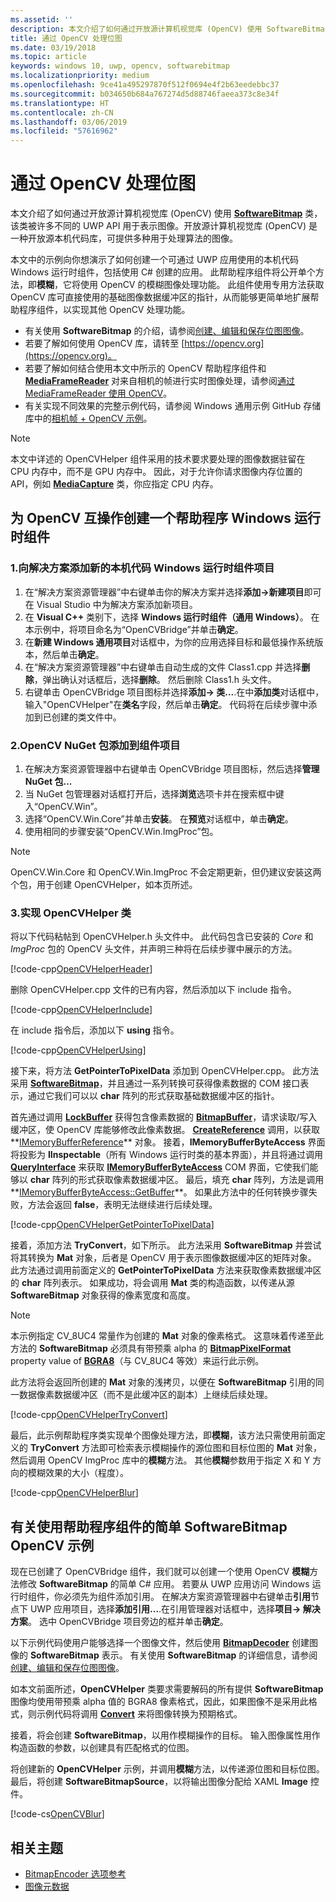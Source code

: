 ```yaml
---
ms.assetid: ''
description: 本文介绍了如何通过开放源计算机视觉库 (OpenCV) 使用 SoftwareBitmap 类。
title: 通过 OpenCV 处理位图
ms.date: 03/19/2018
ms.topic: article
keywords: windows 10, uwp, opencv, softwarebitmap
ms.localizationpriority: medium
ms.openlocfilehash: 9ce41a495297870f512f0694e4f2b63eedebbc37
ms.sourcegitcommit: b034650b684a767274d5d88746faeea373c8e34f
ms.translationtype: HT
ms.contentlocale: zh-CN
ms.lasthandoff: 03/06/2019
ms.locfileid: "57616962"
---
```

# <a name="process-bitmaps-with-opencv"></a>通过 OpenCV 处理位图

本文介绍了如何通过开放源计算机视觉库 (OpenCV) 使用 **[SoftwareBitmap](https://docs.microsoft.com/uwp/api/Windows.Graphics.Imaging.SoftwareBitmap)** 类，该类被许多不同的 UWP API 用于表示图像。开放源计算机视觉库 (OpenCV) 是一种开放源本机代码库，可提供多种用于处理算法的图像。 

本文中的示例向你想演示了如何创建一个可通过 UWP 应用使用的本机代码 Windows 运行时组件，包括使用 C# 创建的应用。 此帮助程序组件将公开单个方法，即**模糊**，它将使用 OpenCV 的模糊图像处理功能。 此组件使用专用方法获取 OpenCV 库可直接使用的基础图像数据缓冲区的指针，从而能够更简单地扩展帮助程序组件，以实现其他 OpenCV 处理功能。 

* 有关使用 **SoftwareBitmap** 的介绍，请参阅[创建、编辑和保存位图图像](imaging.md)。 
* 若要了解如何使用 OpenCV 库，请转至 [https://opencv.org](https://opencv.org)。
* 若要了解如何结合使用本文中所示的 OpenCV 帮助程序组件和 **[MediaFrameReader](https://docs.microsoft.com/uwp/api/windows.media.capture.frames.mediaframereader)** 对来自相机的帧进行实时图像处理，请参阅[通过 MediaFrameReader 使用 OpenCV](use-opencv-with-mediaframereader.md)。
* 有关实现不同效果的完整示例代码，请参阅 Windows 通用示例 GitHub 存储库中的[相机帧 + OpenCV 示例](https://go.microsoft.com/fwlink/?linkid=854003)。

> [!NOTE] 
> 本文中详述的 OpenCVHelper 组件采用的技术要求要处理的图像数据驻留在 CPU 内存中，而不是 GPU 内存中。 因此，对于允许你请求图像内存位置的 API，例如 **[MediaCapture](https://docs.microsoft.com/uwp/api/windows.media.capture.mediacapture)** 类，你应指定 CPU 内存。

## <a name="create-a-helper-windows-runtime-component-for-opencv-interop"></a>为 OpenCV 互操作创建一个帮助程序 Windows 运行时组件

### <a name="1-add-a-new-native-code-windows-runtime-component-project-to-your-solution"></a>1.向解决方案添加新的本机代码 Windows 运行时组件项目

1. 在“解决方案资源管理器”中右键单击你的解决方案并选择**添加->新建项目**即可在 Visual Studio 中为解决方案添加新项目。 
2. 在 **Visual C++** 类别下，选择 **Windows 运行时组件（通用 Windows）**。 在本示例中，将项目命名为“OpenCVBridge”并单击**确定**。 
3. 在**新建 Windows 通用项目**对话框中，为你的应用选择目标和最低操作系统版本，然后单击**确定**。
4. 在“解决方案资源管理器”中右键单击自动生成的文件 Class1.cpp 并选择**删除**，弹出确认对话框后，选择**删除**。 然后删除 Class1.h 头文件。
5. 右键单击 OpenCVBridge 项目图标并选择**添加-> 类...**.在中**添加类**对话框中，输入"OpenCVHelper"在**类名**字段，然后单击**确定**。 代码将在后续步骤中添加到已创建的类文件中。

### <a name="2-add-the-opencv-nuget-packages-to-your-component-project"></a>2.OpenCV NuGet 包添加到组件项目

1. 在解决方案资源管理器中右键单击 OpenCVBridge 项目图标，然后选择**管理 NuGet 包...**
2. 当 NuGet 包管理器对话框打开后，选择**浏览**选项卡并在搜索框中键入“OpenCV.Win”。
3. 选择“OpenCV.Win.Core”并单击**安装**。 在**预览**对话框中，单击**确定**。
4. 使用相同的步骤安装“OpenCV.Win.ImgProc”包。

> [!NOTE]
> OpenCV.Win.Core 和 OpenCV.Win.ImgProc 不会定期更新，但仍建议安装这两个包，用于创建 OpenCVHelper，如本页所述。

### <a name="3-implement-the-opencvhelper-class"></a>3.实现 OpenCVHelper 类

将以下代码粘帖到 OpenCVHelper.h 头文件中。 此代码包含已安装的 *Core* 和 *ImgProc* 包的 OpenCV 头文件，并声明三种将在后续步骤中展示的方法。

[!code-cpp[OpenCVHelperHeader](./code/ImagingWin10/cs/OpenCVBridge/OpenCVHelper.h#SnippetOpenCVHelperHeader)]

删除 OpenCVHelper.cpp 文件的已有内容，然后添加以下 include 指令。 

[!code-cpp[OpenCVHelperInclude](./code/ImagingWin10/cs/OpenCVBridge/OpenCVHelper.cpp#SnippetOpenCVHelperInclude)]

在 include 指令后，添加以下 **using** 指令。 

[!code-cpp[OpenCVHelperUsing](./code/ImagingWin10/cs/OpenCVBridge/OpenCVHelper.cpp#SnippetOpenCVHelperUsing)]

接下来，将方法 **GetPointerToPixelData** 添加到 OpenCVHelper.cpp。 此方法采用 **[SoftwareBitmap](https://docs.microsoft.com/uwp/api/Windows.Graphics.Imaging.SoftwareBitmap)**，并且通过一系列转换可获得像素数据的 COM 接口表示，通过它我们可以以 **char** 阵列的形式获取基础数据缓冲区的指针。 

首先通过调用 **[LockBuffer](https://docs.microsoft.com/uwp/api/windows.graphics.imaging.softwarebitmap.lockbuffer)** 获得包含像素数据的 **[BitmapBuffer](https://docs.microsoft.com/uwp/api/windows.graphics.imaging.bitmapbuffer)**，请求读取/写入缓冲区，使 OpenCV 库能够修改此像素数据。  **[CreateReference](https://docs.microsoft.com/uwp/api/windows.graphics.imaging.bitmapbuffer.CreateReference)** 调用，以获取**[IMemoryBufferReference](https://docs.microsoft.com/uwp/api/windows.foundation.imemorybufferreference)** 对象。 接着，**IMemoryBufferByteAccess** 界面将投影为 **IInspectable**（所有 Windows 运行时类的基本界面），并且将通过调用 **[QueryInterface](https://msdn.microsoft.com/library/windows/desktop/ms682521(v=vs.85).aspx)** 来获取 **[IMemoryBufferByteAccess](https://msdn.microsoft.com/library/mt297505(v=vs.85).aspx)** COM 界面，它使我们能够以 **char** 阵列的形式获取像素数据缓冲区。 最后，填充 **char** 阵列，方法是调用 **[IMemoryBufferByteAccess::GetBuffer](https://msdn.microsoft.com/library/mt297506(v=vs.85).aspx)**。 如果此方法中的任何转换步骤失败，方法会返回 **false**，表明无法继续进行后续处理。

[!code-cpp[OpenCVHelperGetPointerToPixelData](./code/ImagingWin10/cs/OpenCVBridge/OpenCVHelper.cpp#SnippetOpenCVHelperGetPointerToPixelData)]

接着，添加方法 **TryConvert**，如下所示。 此方法采用 **SoftwareBitmap** 并尝试将其转换为 **Mat** 对象，后者是 OpenCV 用于表示图像数据缓冲区的矩阵对象。 此方法通过调用前面定义的 **GetPointerToPixelData** 方法来获取像素数据缓冲区的 **char** 阵列表示。 如果成功，将会调用 **Mat** 类的构造函数，以传递从源 **SoftwareBitmap** 对象获得的像素宽度和高度。 

> [!NOTE] 
> 本示例指定 CV_8UC4 常量作为创建的 **Mat** 对象的像素格式。 这意味着传递至此方法的 **SoftwareBitmap** 必须具有带预乘 alpha 的 **[BitmapPixelFormat](https://docs.microsoft.com/uwp/api/windows.graphics.imaging.softwarebitmap.BitmapPixelFormat)** property value of  **[BGRA8](https://docs.microsoft.com/uwp/api/Windows.Graphics.Imaging.BitmapPixelFormat)**（与 CV_8UC4 等效）来运行此示例。

此方法将会返回所创建的 **Mat** 对象的浅拷贝，以便在 **SoftwareBitmap** 引用的同一数据像素数据缓冲区（而不是此缓冲区的副本）上继续后续处理。

[!code-cpp[OpenCVHelperTryConvert](./code/ImagingWin10/cs/OpenCVBridge/OpenCVHelper.cpp#SnippetOpenCVHelperTryConvert)]

最后，此示例帮助程序类实现单个图像处理方法，即**模糊**，该方法只需使用前面定义的 **TryConvert** 方法即可检索表示模糊操作的源位图和目标位图的 **Mat** 对象，然后调用 OpenCV ImgProc 库中的**模糊**方法。 其他**模糊**参数用于指定 X 和 Y 方向的模糊效果的大小（程度）。

[!code-cpp[OpenCVHelperBlur](./code/ImagingWin10/cs/OpenCVBridge/OpenCVHelper.cpp#SnippetOpenCVHelperBlur)]


## <a name="a-simple-softwarebitmap-opencv-example-using-the-helper-component"></a>有关使用帮助程序组件的简单 SoftwareBitmap OpenCV 示例
现在已创建了 OpenCVBridge 组件，我们就可以创建一个使用 OpenCV **模糊**方法修改 **SoftwareBitmap** 的简单 C# 应用。 若要从 UWP 应用访问 Windows 运行时组件，你必须先为组件添加引用。 在解决方案资源管理器中右键单击**引用**节点下 UWP 应用项目，选择**添加引用...**.在引用管理器对话框中，选择**项目-> 解决方案**。 选中 OpenCVBridge 项目旁边的框并单击**确定**。

以下示例代码使用户能够选择一个图像文件，然后使用 **[BitmapDecoder](https://docs.microsoft.com/uwp/api/windows.graphics.imaging.bitmapencoder)** 创建图像的 **SoftwareBitmap** 表示。 有关使用 **SoftwareBitmap** 的详细信息，请参阅[创建、编辑和保存位图图像](https://docs.microsoft.com/windows/uwp/audio-video-camera/imaging)。

如本文前面所述，**OpenCVHelper** 类要求需要解码的所有提供 **SoftwareBitmap** 图像均使用带预乘 alpha 值的 BGRA8 像素格式，因此，如果图像不是采用此格式，则示例代码将调用 **[Convert](https://docs.microsoft.com/uwp/api/windows.graphics.imaging.softwarebitmap.BitmapAlphaMode)** 来将图像转换为预期格式。

接着，将会创建 **SoftwareBitmap**，以用作模糊操作的目标。 输入图像属性用作构造函数的参数，以创建具有匹配格式的位图。

将创建新的 **OpenCVHelper** 示例，并调用**模糊**方法，以传递源位图和目标位图。 最后，将创建 **SoftwareBitmapSource**，以将输出图像分配给 XAML **Image** 控件。


[!code-cs[OpenCVBlur](./code/ImagingWin10/cs/MainPage.OpenCV.xaml.cs#SnippetOpenCVBlur)]

## <a name="related-topics"></a>相关主题

* [BitmapEncoder 选项参考](bitmapencoder-options-reference.md)
* [图像元数据](image-metadata.md)
 

 




